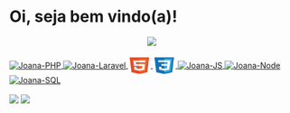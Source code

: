 <h1>Oi, seja bem vindo(a)!</h1> 

<div align="center">
  <a href="https://github.com/joanacabralmartins">
  <img height="180em" src="https://github-readme-stats.vercel.app/api/top-langs/?username=joanacabralmartins&layout=compact&langs_count=7&theme=midnight-purple"/>
</div>
  
<div style="display: inline_block"><br>
  <img align="center" alt="Joana-PHP" height="30" width="40" src="https://cdn.jsdelivr.net/gh/devicons/devicon/icons/php/php-original.svg">
  <img align="center" alt="Joana-Laravel" height="30" width="40" src="https://cdn.jsdelivr.net/gh/devicons/devicon@latest/icons/laravel/laravel-original.svg">
  <img align="center" alt="Joana-HTML" height="30" width="40" src="https://raw.githubusercontent.com/devicons/devicon/master/icons/html5/html5-original.svg">
  <img align="center" alt="Joana-CSS" height="30" width="40" src="https://raw.githubusercontent.com/devicons/devicon/master/icons/css3/css3-original.svg">
  <img align="center" alt="Joana-JS" height="30" width="40" src="https://cdn.jsdelivr.net/gh/devicons/devicon/icons/javascript/javascript-original.svg">
  <img align="center" alt="Joana-Node" height="30" width="40" src="https://cdn.jsdelivr.net/gh/devicons/devicon@latest/icons/nodejs/nodejs-original-wordmark.svg">
  <img align="center" alt="Joana-SQL" height="30" width="40" src="https://cdn.jsdelivr.net/gh/devicons/devicon/icons/mysql/mysql-original-wordmark.svg">   
</div>
  
<br>
  
<div> 
  <a href = "mailto:joanacabralmartins@outlook.com"><img src="https://img.shields.io/badge/Microsoft_Outlook-0078D4?style=for-the-badge&logo=microsoft-outlook&logoColor=white" target="_blank"></a>
  <a href="https://www.linkedin.com/in/joana-cabral-martins/" target="_blank"><img src="https://img.shields.io/badge/-LinkedIn-%230077B5?style=for-the-badge&logo=linkedin&logoColor=white" target="_blank"></a> 
</div>
